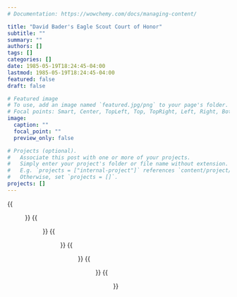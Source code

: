 ```yaml
---
# Documentation: https://wowchemy.com/docs/managing-content/

title: "David Bader's Eagle Scout Court of Honor"
subtitle: ""
summary: ""
authors: []
tags: []
categories: []
date: 1985-05-19T18:24:45-04:00
lastmod: 1985-05-19T18:24:45-04:00
featured: false
draft: false

# Featured image
# To use, add an image named `featured.jpg/png` to your page's folder.
# Focal points: Smart, Center, TopLeft, Top, TopRight, Left, Right, BottomLeft, Bottom, BottomRight.
image:
  caption: ""
  focal_point: ""
  preview_only: false

# Projects (optional).
#   Associate this post with one or more of your projects.
#   Simply enter your project's folder or file name without extension.
#   E.g. `projects = ["internal-project"]` references `content/project/deep-learning/index.md`.
#   Otherwise, set `projects = []`.
projects: []
---
```


{{<figure src="EagleScout1.jpg">}}
{{<figure src="EagleScout2.jpg">}}
{{<figure src="EagleScout3.jpg">}}
{{<figure src="EagleScout4.jpg">}}
{{<figure src="EagleScout5.jpg">}}
{{<figure src="EagleScout6.jpg">}}
